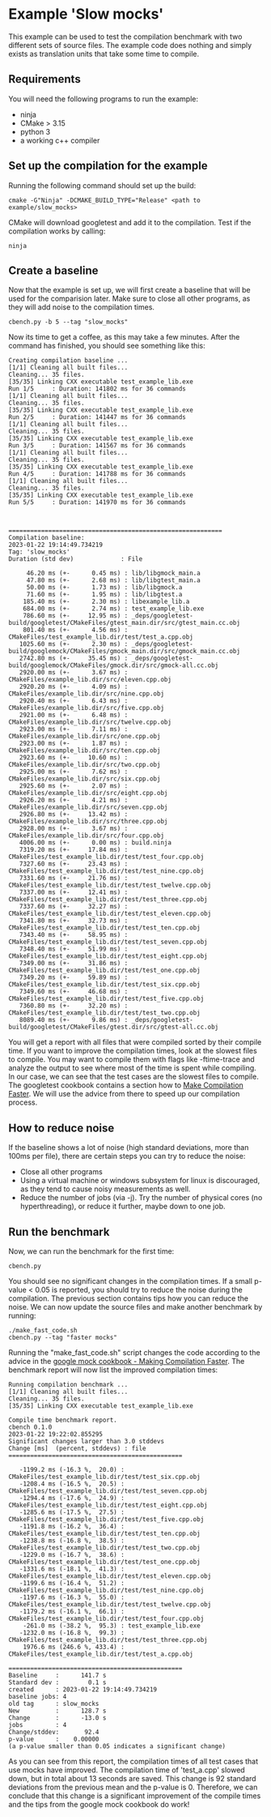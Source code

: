 # Example 'Slow mocks'

This example can be used to test the compilation benchmark with two different sets of source files.
The example code does nothing and simply exists as translation units that take some time to compile.

## Requirements
You will need the following programs to run the example:

 - ninja
 - CMake > 3.15
 - python 3
 - a working c++ compiler

## Set up the compilation for the example

Running the following command should set up the build:

    cmake -G"Ninja" -DCMAKE_BUILD_TYPE="Release" <path to example/slow_mocks>

CMake will download googletest and add it to the compilation.
Test if the compilation works by calling:

    ninja

## Create a baseline

Now that the example is set up, we will first create a baseline that will be used for the comparision later. Make sure to close all other programs, as they will add noise to the compilation times.

    cbench.py -b 5 --tag "slow_mocks"

Now its time to get a coffee, as this may take a few minutes. After the command has finished, you should see something like this:

    Creating compilation baseline ...
    [1/1] Cleaning all built files...
    Cleaning... 35 files.
    [35/35] Linking CXX executable test_example_lib.exe
    Run 1/5     : Duration: 141802 ms for 36 commands
    [1/1] Cleaning all built files...
    Cleaning... 35 files.
    [35/35] Linking CXX executable test_example_lib.exe
    Run 2/5     : Duration: 141447 ms for 36 commands
    [1/1] Cleaning all built files...
    Cleaning... 35 files.
    [35/35] Linking CXX executable test_example_lib.exe
    Run 3/5     : Duration: 141567 ms for 36 commands
    [1/1] Cleaning all built files...
    Cleaning... 35 files.
    [35/35] Linking CXX executable test_example_lib.exe
    Run 4/5     : Duration: 141788 ms for 36 commands
    [1/1] Cleaning all built files...
    Cleaning... 35 files.
    [35/35] Linking CXX executable test_example_lib.exe
    Run 5/5     : Duration: 141970 ms for 36 commands
    
    
    
    ===========================================================
    Compilation baseline:
    2023-01-22 19:14:49.734219
    Tag: 'slow_mocks'
    Duration (std dev)             : File
    
         46.20 ms (+-      0.45 ms) : lib/libgmock_main.a
         47.80 ms (+-      2.68 ms) : lib/libgtest_main.a
         50.00 ms (+-      1.73 ms) : lib/libgmock.a
         71.60 ms (+-      1.95 ms) : lib/libgtest.a
        185.40 ms (+-      2.30 ms) : libexample_lib.a
        684.00 ms (+-      2.74 ms) : test_example_lib.exe
        786.60 ms (+-     12.95 ms) : _deps/googletest-build/googletest/CMakeFiles/gtest_main.dir/src/gtest_main.cc.obj
        801.40 ms (+-      4.56 ms) : CMakeFiles/test_example_lib.dir/test/test_a.cpp.obj
       1025.60 ms (+-      2.30 ms) : _deps/googletest-build/googlemock/CMakeFiles/gmock_main.dir/src/gmock_main.cc.obj
       2742.80 ms (+-     35.45 ms) : _deps/googletest-build/googlemock/CMakeFiles/gmock.dir/src/gmock-all.cc.obj
       2920.00 ms (+-      3.67 ms) : CMakeFiles/example_lib.dir/src/eleven.cpp.obj
       2920.20 ms (+-      4.09 ms) : CMakeFiles/example_lib.dir/src/nine.cpp.obj
       2920.40 ms (+-      6.43 ms) : CMakeFiles/example_lib.dir/src/five.cpp.obj
       2921.00 ms (+-      6.48 ms) : CMakeFiles/example_lib.dir/src/twelve.cpp.obj
       2923.00 ms (+-      7.11 ms) : CMakeFiles/example_lib.dir/src/one.cpp.obj
       2923.00 ms (+-      1.87 ms) : CMakeFiles/example_lib.dir/src/ten.cpp.obj
       2923.60 ms (+-     10.60 ms) : CMakeFiles/example_lib.dir/src/two.cpp.obj
       2925.00 ms (+-      7.62 ms) : CMakeFiles/example_lib.dir/src/six.cpp.obj
       2925.60 ms (+-      2.07 ms) : CMakeFiles/example_lib.dir/src/eight.cpp.obj
       2926.20 ms (+-      4.21 ms) : CMakeFiles/example_lib.dir/src/seven.cpp.obj
       2926.80 ms (+-     13.42 ms) : CMakeFiles/example_lib.dir/src/three.cpp.obj
       2928.00 ms (+-      3.67 ms) : CMakeFiles/example_lib.dir/src/four.cpp.obj
       4006.00 ms (+-      0.00 ms) : build.ninja
       7319.20 ms (+-     17.84 ms) : CMakeFiles/test_example_lib.dir/test/test_four.cpp.obj
       7327.60 ms (+-     23.43 ms) : CMakeFiles/test_example_lib.dir/test/test_nine.cpp.obj
       7331.60 ms (+-     21.76 ms) : CMakeFiles/test_example_lib.dir/test/test_twelve.cpp.obj
       7337.00 ms (+-     12.41 ms) : CMakeFiles/test_example_lib.dir/test/test_three.cpp.obj
       7337.60 ms (+-     32.27 ms) : CMakeFiles/test_example_lib.dir/test/test_eleven.cpp.obj
       7341.80 ms (+-     32.73 ms) : CMakeFiles/test_example_lib.dir/test/test_ten.cpp.obj
       7343.40 ms (+-     58.95 ms) : CMakeFiles/test_example_lib.dir/test/test_seven.cpp.obj
       7348.40 ms (+-     51.99 ms) : CMakeFiles/test_example_lib.dir/test/test_eight.cpp.obj
       7349.00 ms (+-     31.86 ms) : CMakeFiles/test_example_lib.dir/test/test_one.cpp.obj
       7349.20 ms (+-     59.89 ms) : CMakeFiles/test_example_lib.dir/test/test_six.cpp.obj
       7349.60 ms (+-     46.68 ms) : CMakeFiles/test_example_lib.dir/test/test_five.cpp.obj
       7360.80 ms (+-     32.20 ms) : CMakeFiles/test_example_lib.dir/test/test_two.cpp.obj
       8089.40 ms (+-      9.86 ms) : _deps/googletest-build/googletest/CMakeFiles/gtest.dir/src/gtest-all.cc.obj

You will get a report with all files that were compiled sorted by their compile time. If you want to improve the compilation times, look at the slowest files to compile.
You may want to compile them with flags like -ftime-trace and analyze the output to see where most of the time is spent while compiling. In our case, we can see that the
test cases are the slowest files to compile. The googletest cookbook contains a section how to [Make Compilation Faster](https://github.com/google/googletest/blob/main/docs/gmock_cook_book.md#making-the-compilation-faster). We will use the advice from there to speed up our compilation process.

## How to reduce noise

If the baseline shows a lot of noise (high standard deviations, more than 100ms per file), there are certain steps you can try to reduce the noise:

 - Close all other programs
 - Using a virtual machine or windows subsystem for linux is discouraged, as they tend to cause noisy measurements as well.
 - Reduce the number of jobs (via -j). Try the number of physical cores (no hyperthreading), or reduce it further, maybe down to one job.

## Run the benchmark

Now, we can run the benchmark for the first time:

    cbench.py

You should see no significant changes in the compilation times. If a small p-value < 0.05 is reported, you should try to reduce the noise during the compilation. The previous section contains tips how you can reduce the noise.
We can now update the source files and make another benchmark by running:

    ./make_fast_code.sh
    cbench.py --tag "faster mocks"

Running the "make_fast_code.sh" script changes the code according to the advice in the [google mock cookbook - Making Compilation Faster](https://github.com/google/googletest/blob/main/docs/gmock_cook_book.md#making-the-compilation-faster). The benchmark report will now list the improved compilation times:

    Running compilation benchmark ...
    [1/1] Cleaning all built files...
    Cleaning... 35 files.
    [35/35] Linking CXX executable test_example_lib.exe
    
    Compile time benchmark report.
    cbench 0.1.0
    2023-01-22 19:22:02.855295
    Significant changes larger than 3.0 stddevs
    Change [ms]  (percent, stddevs) : file
    ================================================
    
       -1199.2 ms (-16.3 %,  20.0) : CMakeFiles/test_example_lib.dir/test/test_six.cpp.obj
       -1208.4 ms (-16.5 %,  20.5) : CMakeFiles/test_example_lib.dir/test/test_seven.cpp.obj
       -1294.4 ms (-17.6 %,  24.9) : CMakeFiles/test_example_lib.dir/test/test_eight.cpp.obj
       -1285.6 ms (-17.5 %,  27.5) : CMakeFiles/test_example_lib.dir/test/test_five.cpp.obj
       -1191.8 ms (-16.2 %,  36.4) : CMakeFiles/test_example_lib.dir/test/test_ten.cpp.obj
       -1238.8 ms (-16.8 %,  38.5) : CMakeFiles/test_example_lib.dir/test/test_two.cpp.obj
       -1229.0 ms (-16.7 %,  38.6) : CMakeFiles/test_example_lib.dir/test/test_one.cpp.obj
       -1331.6 ms (-18.1 %,  41.3) : CMakeFiles/test_example_lib.dir/test/test_eleven.cpp.obj
       -1199.6 ms (-16.4 %,  51.2) : CMakeFiles/test_example_lib.dir/test/test_nine.cpp.obj
       -1197.6 ms (-16.3 %,  55.0) : CMakeFiles/test_example_lib.dir/test/test_twelve.cpp.obj
       -1179.2 ms (-16.1 %,  66.1) : CMakeFiles/test_example_lib.dir/test/test_four.cpp.obj
        -261.0 ms (-38.2 %,  95.3) : test_example_lib.exe
       -1232.0 ms (-16.8 %,  99.3) : CMakeFiles/test_example_lib.dir/test/test_three.cpp.obj
        1976.6 ms (246.6 %, 433.4) : CMakeFiles/test_example_lib.dir/test/test_a.cpp.obj
    
    ================================================
    Baseline     :      141.7 s
    Standard dev :        0.1 s
    created      : 2023-01-22 19:14:49.734219
    baseline jobs: 4
    old tag      : slow_mocks
    New          :      128.7 s
    Change       :      -13.0 s
    jobs         : 4
    Change/stddev:       92.4
    p-value      :    0.00000
    (a p-value smaller than 0.05 indicates a significant change)

As you can see from this report, the compilation times of all test cases that use mocks have improved. 
The compilation time of 'test_a.cpp' slowed down, but in total about 13 seconds are saved. 
This change is 92 standard deviations from the previous mean and the p-value is 0.
Therefore, we can conclude that this change is a significant improvement of the compile times and the tips
from the google mock cookbook do work!
